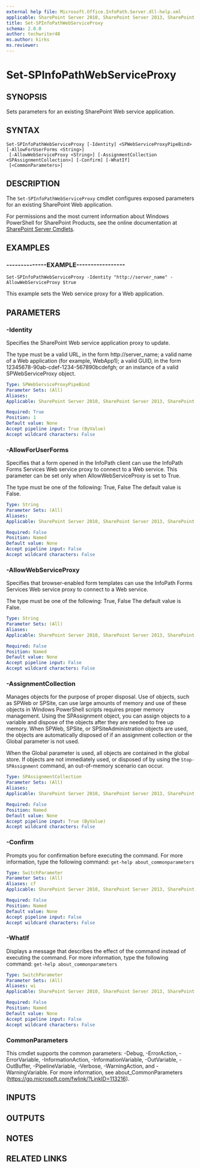 ```yaml
---
external help file: Microsoft.Office.InfoPath.Server.dll-help.xml
applicable: SharePoint Server 2010, SharePoint Server 2013, SharePoint Server 2016, SharePoint Server 2019
title: Set-SPInfoPathWebServiceProxy
schema: 2.0.0
author: techwriter40
ms.author: kirks
ms.reviewer:
---
```


# Set-SPInfoPathWebServiceProxy

## SYNOPSIS
Sets parameters for an existing SharePoint Web service application.


## SYNTAX

```
Set-SPInfoPathWebServiceProxy [-Identity] <SPWebServiceProxyPipeBind> [-AllowForUserForms <String>]
 [-AllowWebServiceProxy <String>] [-AssignmentCollection <SPAssignmentCollection>] [-Confirm] [-WhatIf]
 [<CommonParameters>]
```

## DESCRIPTION
The `Set-SPInfoPathWebServiceProxy` cmdlet configures exposed parameters for an existing SharePoint Web application.

For permissions and the most current information about Windows PowerShell for SharePoint Products, see the online documentation at [SharePoint Server Cmdlets](https://docs.microsoft.com/powershell/sharepoint/sharepoint-server/sharepoint-server-cmdlets).


## EXAMPLES

### --------------EXAMPLE-----------------
```
Set-SPInfoPathWebServiceProxy -Identity "http://server_name" -AllowWebServiceProxy $true
```

This example sets the Web service proxy for a Web application.


## PARAMETERS

### -Identity
Specifies the SharePoint Web service application proxy to update.

The type must be a valid URL, in the form http://server_name; a valid name of a Web application (for example, WebApp1); a valid GUID, in the form 12345678-90ab-cdef-1234-567890bcdefgh; or an instance of a valid SPWebServiceProxy object.

```yaml
Type: SPWebServiceProxyPipeBind
Parameter Sets: (All)
Aliases: 
Applicable: SharePoint Server 2010, SharePoint Server 2013, SharePoint Server 2016, SharePoint Server 2019

Required: True
Position: 1
Default value: None
Accept pipeline input: True (ByValue)
Accept wildcard characters: False
```

### -AllowForUserForms
Specifies that a form opened in the InfoPath  client can use the InfoPath Forms Services Web service proxy to connect to a Web service.
This parameter can be set only when AllowWebServiceProxy is set to True.

The type must be one of the following: True, False The default value is False.

```yaml
Type: String
Parameter Sets: (All)
Aliases: 
Applicable: SharePoint Server 2010, SharePoint Server 2013, SharePoint Server 2016, SharePoint Server 2019

Required: False
Position: Named
Default value: None
Accept pipeline input: False
Accept wildcard characters: False
```

### -AllowWebServiceProxy
Specifies that browser-enabled form templates can use the InfoPath Forms Services Web service proxy to connect to a Web service.

The type must be one of the following: True, False The default value is False.

```yaml
Type: String
Parameter Sets: (All)
Aliases: 
Applicable: SharePoint Server 2010, SharePoint Server 2013, SharePoint Server 2016, SharePoint Server 2019

Required: False
Position: Named
Default value: None
Accept pipeline input: False
Accept wildcard characters: False
```

### -AssignmentCollection
Manages objects for the purpose of proper disposal.
Use of objects, such as SPWeb or SPSite, can use large amounts of memory and use of these objects in Windows PowerShell scripts requires proper memory management.
Using the SPAssignment object, you can assign objects to a variable and dispose of the objects after they are needed to free up memory.
When SPWeb, SPSite, or SPSiteAdministration objects are used, the objects are automatically disposed of if an assignment collection or the Global parameter is not used.

When the Global parameter is used, all objects are contained in the global store.
If objects are not immediately used, or disposed of by using the `Stop-SPAssignment` command, an out-of-memory scenario can occur.

```yaml
Type: SPAssignmentCollection
Parameter Sets: (All)
Aliases: 
Applicable: SharePoint Server 2010, SharePoint Server 2013, SharePoint Server 2016, SharePoint Server 2019

Required: False
Position: Named
Default value: None
Accept pipeline input: True (ByValue)
Accept wildcard characters: False
```

### -Confirm
Prompts you for confirmation before executing the command.
For more information, type the following command: `get-help about_commonparameters`

```yaml
Type: SwitchParameter
Parameter Sets: (All)
Aliases: cf
Applicable: SharePoint Server 2010, SharePoint Server 2013, SharePoint Server 2016, SharePoint Server 2019

Required: False
Position: Named
Default value: None
Accept pipeline input: False
Accept wildcard characters: False
```

### -WhatIf
Displays a message that describes the effect of the command instead of executing the command.
For more information, type the following command: `get-help about_commonparameters`

```yaml
Type: SwitchParameter
Parameter Sets: (All)
Aliases: wi
Applicable: SharePoint Server 2010, SharePoint Server 2013, SharePoint Server 2016, SharePoint Server 2019

Required: False
Position: Named
Default value: None
Accept pipeline input: False
Accept wildcard characters: False
```

### CommonParameters
This cmdlet supports the common parameters: -Debug, -ErrorAction, -ErrorVariable, -InformationAction, -InformationVariable, -OutVariable, -OutBuffer, -PipelineVariable, -Verbose, -WarningAction, and -WarningVariable. For more information, see about_CommonParameters (https://go.microsoft.com/fwlink/?LinkID=113216).

## INPUTS

## OUTPUTS

## NOTES

## RELATED LINKS
